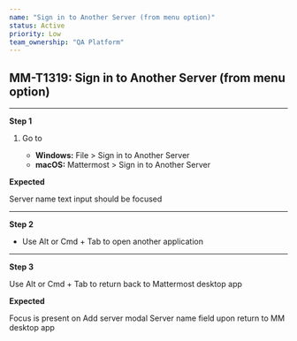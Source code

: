 ```yaml
---
name: "Sign in to Another Server (from menu option)"
status: Active
priority: Low
team_ownership: "QA Platform"
---
```


## MM-T1319: Sign in to Another Server (from menu option)

---

**Step 1**

1. Go to 

   - **Windows:** File > Sign in to Another Server 
   - **macOS:** Mattermost > Sign in to Another Server

**Expected**

Server name text input should be focused

---

**Step 2**

- Use Alt or Cmd + Tab to open another application

---

**Step 3**

Use Alt or Cmd + Tab to return back to Mattermost desktop app

**Expected**

Focus is present on Add server modal Server name field upon return to MM desktop app
